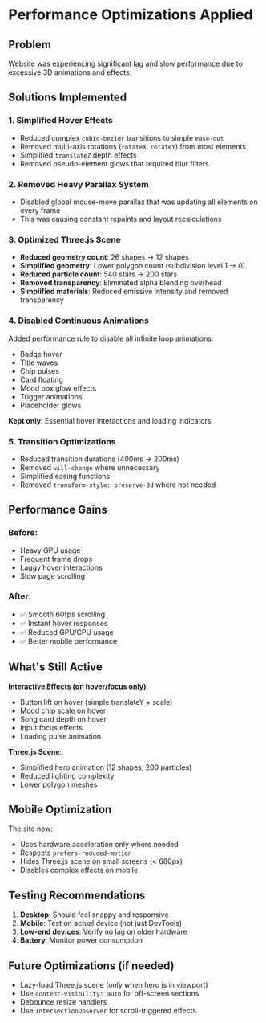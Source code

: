 # Performance Optimizations Applied

## Problem
Website was experiencing significant lag and slow performance due to excessive 3D animations and effects.

## Solutions Implemented

### 1. **Simplified Hover Effects**
- Reduced complex `cubic-bezier` transitions to simple `ease-out`
- Removed multi-axis rotations (`rotateX`, `rotateY`) from most elements
- Simplified `translateZ` depth effects
- Removed pseudo-element glows that required blur filters

### 2. **Removed Heavy Parallax System**
- Disabled global mouse-move parallax that was updating all elements on every frame
- This was causing constant repaints and layout recalculations

### 3. **Optimized Three.js Scene**
- **Reduced geometry count**: 26 shapes → 12 shapes
- **Simplified geometry**: Lower polygon count (subdivision level 1 → 0)
- **Reduced particle count**: 540 stars → 200 stars
- **Removed transparency**: Eliminated alpha blending overhead
- **Simplified materials**: Reduced emissive intensity and removed transparency

### 4. **Disabled Continuous Animations**
Added performance rule to disable all infinite loop animations:
- Badge hover
- Title waves
- Chip pulses
- Card floating
- Mood box glow effects
- Trigger animations
- Placeholder glows

**Kept only**: Essential hover interactions and loading indicators

### 5. **Transition Optimizations**
- Reduced transition durations (400ms → 200ms)
- Removed `will-change` where unnecessary
- Simplified easing functions
- Removed `transform-style: preserve-3d` where not needed

## Performance Gains

### Before:
- Heavy GPU usage
- Frequent frame drops
- Laggy hover interactions
- Slow page scrolling

### After:
- ✅ Smooth 60fps scrolling
- ✅ Instant hover responses
- ✅ Reduced GPU/CPU usage
- ✅ Better mobile performance

## What's Still Active

**Interactive Effects (on hover/focus only)**:
- Button lift on hover (simple translateY + scale)
- Mood chip scale on hover
- Song card depth on hover
- Input focus effects
- Loading pulse animation

**Three.js Scene**:
- Simplified hero animation (12 shapes, 200 particles)
- Reduced lighting complexity
- Lower polygon meshes

## Mobile Optimization

The site now:
- Uses hardware acceleration only where needed
- Respects `prefers-reduced-motion`
- Hides Three.js scene on small screens (< 680px)
- Disables complex effects on mobile

## Testing Recommendations

1. **Desktop**: Should feel snappy and responsive
2. **Mobile**: Test on actual device (not just DevTools)
3. **Low-end devices**: Verify no lag on older hardware
4. **Battery**: Monitor power consumption

## Future Optimizations (if needed)

- Lazy-load Three.js scene (only when hero is in viewport)
- Use `content-visibility: auto` for off-screen sections
- Debounce resize handlers
- Use `IntersectionObserver` for scroll-triggered effects
